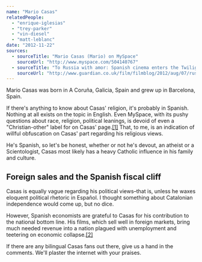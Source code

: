 ```yaml
---
name: "Mario Casas"
relatedPeople:
  - "enrique-iglesias"
  - "trey-parker"
  - "vin-diesel"
  - "matt-leblanc"
date: "2012-11-22"
sources:
  - sourceTitle: "Mario Casas (Mario) on MySpace"
    sourceUrl: "http://www.myspace.com/504140767"
  - sourceTitle: "To Russia with amor: Spanish cinema enters the Twilight zone"
    sourceUrl: "http://www.guardian.co.uk/film/filmblog/2012/aug/07/russia-spanish-cinema-tengo-ganas"
---
```


Mario Casas was born in A Coruña, Galicia, Spain and grew up in Barcelona, Spain.

If there's anything to know about Casas' religion, it's probably in Spanish. Nothing at all exists on the topic in English. Even MySpace, with its pushy questions about race, religion, political leanings, is devoid of even a "Christian-other" label for on Casas' page.<a class="source-citation" href="http://www.myspace.com/504140767" title="Mario Casas (Mario) on MySpace">[1]</a> That, to me, is an indication of willful obfuscation on Casas' part regarding his religious views.

He's Spanish, so let's be honest, whether or not he's devout, an atheist or a Scientologist, Casas most likely has a heavy Catholic influence in his family and culture.


## Foreign sales and the Spanish fiscal cliff

Casas is equally vague regarding his political views–that is, unless he waxes eloquent political rhetoric in Español. I thought something about Catalonian independence would come up, but no dice.

However, Spanish economists are grateful to Casas for his contribution to the national bottom line. His films, which sell well in foreign markets, bring much needed revenue into a nation plagued with unemployment and teetering on economic collapse.<a class="source-citation" href="http://www.guardian.co.uk/film/filmblog/2012/aug/07/russia-spanish-cinema-tengo-ganas" title="To Russia with amor: Spanish cinema enters the Twilight zone">[2]</a>

If there are any bilingual Casas fans out there, give us a hand in the comments. We'll plaster the internet with your praises.
